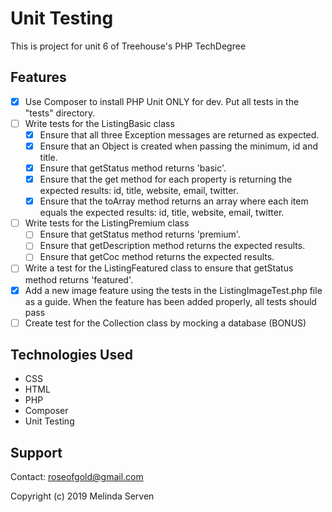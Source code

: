 # Unit Testing
This is project for unit 6 of Treehouse's PHP TechDegree

## Features
- [x] Use Composer to install PHP Unit ONLY for dev. Put all tests in the "tests" directory.
- [ ] Write tests for the ListingBasic class
    - [x] Ensure that all three Exception messages are returned as expected.
    - [x] Ensure that an Object is created when passing the minimum, id and title.
    - [x] Ensure that getStatus method returns 'basic'.
    - [x] Ensure that the get method for each property is returning the expected results: id, title, website, email, twitter.
    - [x] Ensure that the toArray method returns an array where each item equals the expected results: id, title, website, email, twitter.
- [ ] Write tests for the ListingPremium class
    - [ ] Ensure that getStatus method returns 'premium'.
    - [ ] Ensure that getDescription method returns the expected results.
    - [ ] Ensure that getCoc method returns the expected results.
- [ ] Write a test for the ListingFeatured class to ensure that getStatus method returns 'featured'.
- [x] Add a new image feature using the tests in the ListingImageTest.php file as a guide. When the feature has been added properly, all tests should pass
- [ ] Create test for the Collection class by mocking a database (BONUS)

## Technologies Used
* CSS
* HTML
* PHP
* Composer
* Unit Testing

## Support
Contact: roseofgold@gmail.com

Copyright (c) 2019 Melinda Serven